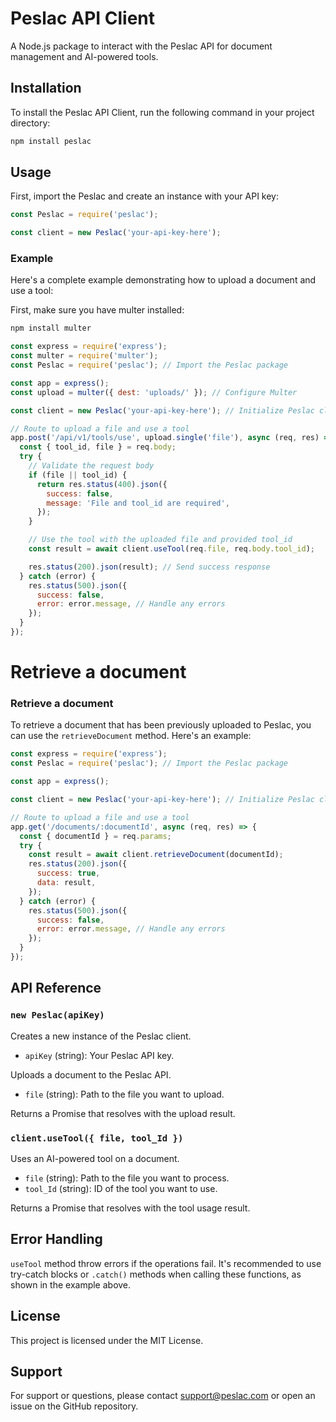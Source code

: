 # Peslac API Client

A Node.js package to interact with the Peslac API for document management and AI-powered tools.

## Installation

To install the Peslac API Client, run the following command in your project directory:

```bash
npm install peslac
```

## Usage

First, import the Peslac and create an instance with your API key:

```javascript
const Peslac = require('peslac');

const client = new Peslac('your-api-key-here');
```

### Example

Here's a complete example demonstrating how to upload a document and use a tool:

First, make sure you have multer installed:

```bash
npm install multer
```

```javascript
const express = require('express');
const multer = require('multer');
const Peslac = require('peslac'); // Import the Peslac package

const app = express();
const upload = multer({ dest: 'uploads/' }); // Configure Multer

const client = new Peslac('your-api-key-here'); // Initialize Peslac client

// Route to upload a file and use a tool
app.post('/api/v1/tools/use', upload.single('file'), async (req, res) => {
  const { tool_id, file } = req.body;
  try {
    // Validate the request body
    if (file || tool_id) {
      return res.status(400).json({
        success: false,
        message: 'File and tool_id are required',
      });
    }

    // Use the tool with the uploaded file and provided tool_id
    const result = await client.useTool(req.file, req.body.tool_id);

    res.status(200).json(result); // Send success response
  } catch (error) {
    res.status(500).json({
      success: false,
      error: error.message, // Handle any errors
    });
  }
});
```

# Retrieve a document

### Retrieve a document

To retrieve a document that has been previously uploaded to Peslac, you can use the `retrieveDocument` method. Here's an example:

```javascript
const express = require('express');
const Peslac = require('peslac'); // Import the Peslac package

const app = express();

const client = new Peslac('your-api-key-here'); // Initialize Peslac client

// Route to upload a file and use a tool
app.get('/documents/:documentId', async (req, res) => {
  const { documentId } = req.params;
  try {
    const result = await client.retrieveDocument(documentId);
    res.status(200).json({
      success: true,
      data: result,
    });
  } catch (error) {
    res.status(500).json({
      success: false,
      error: error.message, // Handle any errors
    });
  }
});
```

## API Reference

### `new Peslac(apiKey)`

Creates a new instance of the Peslac client.

- `apiKey` (string): Your Peslac API key.

Uploads a document to the Peslac API.

- `file` (string): Path to the file you want to upload.

Returns a Promise that resolves with the upload result.

### `client.useTool({ file, tool_Id })`

Uses an AI-powered tool on a document.

- `file` (string): Path to the file you want to process.
- `tool_Id` (string): ID of the tool you want to use.

Returns a Promise that resolves with the tool usage result.

## Error Handling

`useTool` method throw errors if the operations fail. It's recommended to use try-catch blocks or `.catch()` methods when calling these functions, as shown in the example above.

## License

This project is licensed under the MIT License.

## Support

For support or questions, please contact [support@peslac.com](mailto:support@peslac.com) or open an issue on the GitHub repository.
